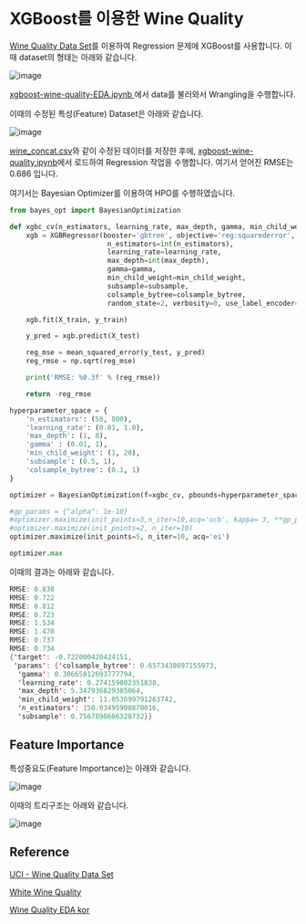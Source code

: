 # XGBoost를 이용한 Wine Quality 

[Wine Quality Data Set](https://archive.ics.uci.edu/ml/datasets/wine+quality)를 이용하여 Regression 문제에 XGBoost를 사용합니다. 이때 dataset의 형태는 아래와 같습니다. 

![image](https://user-images.githubusercontent.com/52392004/198870165-4992a598-8aa4-4682-a93f-3c2de1285449.png)

[xgboost-wine-quality-EDA.ipynb
](https://github.com/kyopark2014/ML-Algorithms/blob/main/kaggle/xgboost-wine-quality/xgboost-wine-quality-EDA.ipynb)에서 data를 불러와서 Wrangling을 수행합니다. 

이때의 수정된 특성(Feature) Dataset은 아래와 같습니다.

![image](https://user-images.githubusercontent.com/52392004/198870199-ee856ffb-d3a7-4a39-ac33-1c05c0dedd64.png)


[wine_concat.csv](https://github.com/kyopark2014/ML-Algorithms/blob/main/kaggle/xgboost-wine-quality/data/wine_concat.csv)와 같이 수정된 데이터를 저장한 후에, [xgboost-wine-quality.ipynb](https://github.com/kyopark2014/ML-Algorithms/blob/main/kaggle/xgboost-wine-quality/xgboost-wine-quality.ipynb)에서 로드하여 Regression 작업을 수행합니다. 여기서 얻어진 RMSE는 0.686 입니다. 

여기서는 Bayesian Optimizer를 이용하여 HPO를 수행하였습니다.

```python
from bayes_opt import BayesianOptimization

def xgbc_cv(n_estimators, learning_rate, max_depth, gamma, min_child_weight, subsample, colsample_bytree, ):
    xgb = XGBRegressor(booster='gbtree', objective='reg:squarederror',
                        n_estimators=int(n_estimators),
                        learning_rate=learning_rate,
                        max_depth=int(max_depth),
                        gamma=gamma,
                        min_child_weight=min_child_weight,
                        subsample=subsample,
                        colsample_bytree=colsample_bytree,
                        random_state=2, verbosity=0, use_label_encoder=False, n_jobs=-1)

    xgb.fit(X_train, y_train)    

    y_pred = xgb.predict(X_test)

    reg_mse = mean_squared_error(y_test, y_pred)
    reg_rmse = np.sqrt(reg_mse)

    print('RMSE: %0.3f' % (reg_rmse))   

    return -reg_rmse

hyperparameter_space = {
    'n_estimators': (50, 800),
    'learning_rate': (0.01, 1.0),
    'max_depth': (1, 8),
    'gamma' : (0.01, 1),
    'min_child_weight': (1, 20),
    'subsample': (0.5, 1),
    'colsample_bytree': (0.1, 1)
}

optimizer = BayesianOptimization(f=xgbc_cv, pbounds=hyperparameter_space, random_state=2, verbose=0)

#gp_params = {"alpha": 1e-10}
#optimizer.maximize(init_points=3,n_iter=10,acq='ucb', kappa= 3, **gp_params)    
#optimizer.maximize(init_points=2, n_iter=10)
optimizer.maximize(init_points=5, n_iter=10, acq='ei')

optimizer.max
```

이때의 결과는 아래와 같습니다.

```java
RMSE: 0.838
RMSE: 0.722
RMSE: 0.812
RMSE: 0.723
RMSE: 1.534
RMSE: 1.470
RMSE: 0.737
RMSE: 0.734
{'target': -0.722000420424151,
 'params': {'colsample_bytree': 0.6573438697155973,
  'gamma': 0.30665812693777794,
  'learning_rate': 0.274159002351838,
  'max_depth': 5.347936829385064,
  'min_child_weight': 11.053699791263742,
  'n_estimators': 150.93495900870016,
  'subsample': 0.7567890606328732}}
```

## Feature Importance

특성중요도(Feature Importance)는 아래와 같습니다.

![image](https://user-images.githubusercontent.com/52392004/198870039-c3917787-8711-40dd-8dfb-5b1ed569fde0.png)

이때의 트리구조는 아래와 같습니다.

![image](https://user-images.githubusercontent.com/52392004/198870049-3baa08af-6e8b-4cde-a61e-c9b5fbac0daa.png)




## Reference

[UCI - Wine Quality Data Set](https://archive.ics.uci.edu/ml/datasets/wine+quality)


[White Wine Quality](https://www.kaggle.com/datasets/piyushagni5/white-wine-quality)

[Wine Quality EDA kor](https://www.kaggle.com/code/rakgyunim/wine-quality-eda-kor/notebook)
